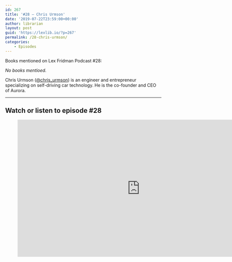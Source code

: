 ```yaml
---
id: 267
title: '#28 – Chris Urmson'
date: '2019-07-22T23:59:00+00:00'
author: librarian
layout: post
guid: 'https://lexlib.io/?p=267'
permalink: /28-chris-urmson/
categories:
    - Episodes
---
```


Books mentioned on Lex Fridman Podcast #28:

*No books mentioed.*

Chris Urmson ([@chris\_urmson](https://twitter.com/chris_urmson)) is an engineer and entrepreneur specializing on self-driving car technology. He is the co-founder and CEO of Aurora.

- - - - - -

## Watch or listen to episode #28

<figure class="wp-block-embed is-type-video is-provider-youtube wp-block-embed-youtube wp-embed-aspect-16-9 wp-has-aspect-ratio"><div class="wp-block-embed__wrapper"><iframe allow="accelerometer; autoplay; clipboard-write; encrypted-media; gyroscope; picture-in-picture" allowfullscreen="" frameborder="0" height="443" loading="lazy" src="https://www.youtube.com/embed/Tj6NOfdfa4o?feature=oembed" title="Chris Urmson: Self-Driving Cars at Aurora, Google, CMU, and DARPA | Lex Fridman Podcast #28" width="788"></iframe></div></figure>